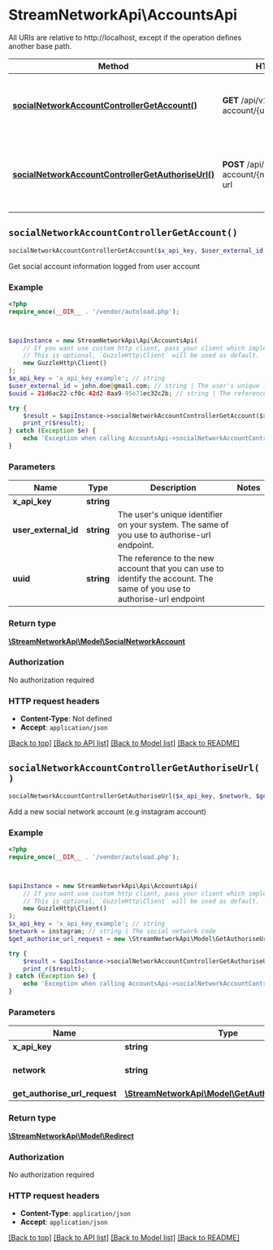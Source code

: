 # StreamNetworkApi\AccountsApi

All URIs are relative to http://localhost, except if the operation defines another base path.

| Method | HTTP request | Description |
| ------------- | ------------- | ------------- |
| [**socialNetworkAccountControllerGetAccount()**](AccountsApi.md#socialNetworkAccountControllerGetAccount) | **GET** /api/v1/social-network-account/{userExternalId}/{uuid} | Get social account information logged from user account |
| [**socialNetworkAccountControllerGetAuthoriseUrl()**](AccountsApi.md#socialNetworkAccountControllerGetAuthoriseUrl) | **POST** /api/v1/social-network-account/{network}/authorise-url | Add a new social network account (e.g instagram account) |


## `socialNetworkAccountControllerGetAccount()`

```php
socialNetworkAccountControllerGetAccount($x_api_key, $user_external_id, $uuid): \StreamNetworkApi\Model\SocialNetworkAccount
```

Get social account information logged from user account

### Example

```php
<?php
require_once(__DIR__ . '/vendor/autoload.php');



$apiInstance = new StreamNetworkApi\Api\AccountsApi(
    // If you want use custom http client, pass your client which implements `GuzzleHttp\ClientInterface`.
    // This is optional, `GuzzleHttp\Client` will be used as default.
    new GuzzleHttp\Client()
);
$x_api_key = 'x_api_key_example'; // string
$user_external_id = john.doe@gmail.com; // string | The user's unique identifier on your system. The same of you use to authorise-url endpoint.
$uuid = 21d6ac22-cf0c-42d2-8aa9-95e71ec32c2b; // string | The reference to the new account that you can use to identify the account. The same of you use to authorise-url endpoint

try {
    $result = $apiInstance->socialNetworkAccountControllerGetAccount($x_api_key, $user_external_id, $uuid);
    print_r($result);
} catch (Exception $e) {
    echo 'Exception when calling AccountsApi->socialNetworkAccountControllerGetAccount: ', $e->getMessage(), PHP_EOL;
}
```

### Parameters

| Name | Type | Description  | Notes |
| ------------- | ------------- | ------------- | ------------- |
| **x_api_key** | **string**|  | |
| **user_external_id** | **string**| The user&#39;s unique identifier on your system. The same of you use to authorise-url endpoint. | |
| **uuid** | **string**| The reference to the new account that you can use to identify the account. The same of you use to authorise-url endpoint | |

### Return type

[**\StreamNetworkApi\Model\SocialNetworkAccount**](../Model/SocialNetworkAccount.md)

### Authorization

No authorization required

### HTTP request headers

- **Content-Type**: Not defined
- **Accept**: `application/json`

[[Back to top]](#) [[Back to API list]](../../README.md#endpoints)
[[Back to Model list]](../../README.md#models)
[[Back to README]](../../README.md)

## `socialNetworkAccountControllerGetAuthoriseUrl()`

```php
socialNetworkAccountControllerGetAuthoriseUrl($x_api_key, $network, $get_authorise_url_request): \StreamNetworkApi\Model\Redirect
```

Add a new social network account (e.g instagram account)

### Example

```php
<?php
require_once(__DIR__ . '/vendor/autoload.php');



$apiInstance = new StreamNetworkApi\Api\AccountsApi(
    // If you want use custom http client, pass your client which implements `GuzzleHttp\ClientInterface`.
    // This is optional, `GuzzleHttp\Client` will be used as default.
    new GuzzleHttp\Client()
);
$x_api_key = 'x_api_key_example'; // string
$network = instagram; // string | The social network code
$get_authorise_url_request = new \StreamNetworkApi\Model\GetAuthoriseUrlRequest(); // \StreamNetworkApi\Model\GetAuthoriseUrlRequest

try {
    $result = $apiInstance->socialNetworkAccountControllerGetAuthoriseUrl($x_api_key, $network, $get_authorise_url_request);
    print_r($result);
} catch (Exception $e) {
    echo 'Exception when calling AccountsApi->socialNetworkAccountControllerGetAuthoriseUrl: ', $e->getMessage(), PHP_EOL;
}
```

### Parameters

| Name | Type | Description  | Notes |
| ------------- | ------------- | ------------- | ------------- |
| **x_api_key** | **string**|  | |
| **network** | **string**| The social network code | |
| **get_authorise_url_request** | [**\StreamNetworkApi\Model\GetAuthoriseUrlRequest**](../Model/GetAuthoriseUrlRequest.md)|  | |

### Return type

[**\StreamNetworkApi\Model\Redirect**](../Model/Redirect.md)

### Authorization

No authorization required

### HTTP request headers

- **Content-Type**: `application/json`
- **Accept**: `application/json`

[[Back to top]](#) [[Back to API list]](../../README.md#endpoints)
[[Back to Model list]](../../README.md#models)
[[Back to README]](../../README.md)
